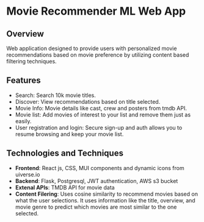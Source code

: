 # Movie Recommender ML Web App

## Overview
Web application designed to provide users with personalized movie recommendations based on movie preference by utilizing content based filtering techniques. 

## Features
- Search: Search 10k movie titles.
- Discover: View recommendations based on title selected.
- Movie Info: Movie details like cast, crew and posters from tmdb API.
- Movie list: Add movies of interest to your list and remove them just as easily.
- User registration and login: Secure sign-up and auth allows you to resume browsing and keep your movie list.  

## Technologies and Techniques
- **Frontend**: React js, CSS, MUI components and dynamic icons from uiverse.io
- **Backend**: Flask, Postgresql, JWT authentication, AWS s3 bucket
- **Extenal APIs**: TMDB API for movie data 
- **Content Filering**: Uses cosine similarity to recommend movies based on what the user selections. It uses information like the title, overview, and movie genre to predict which movies are most similar to the one selected. 




